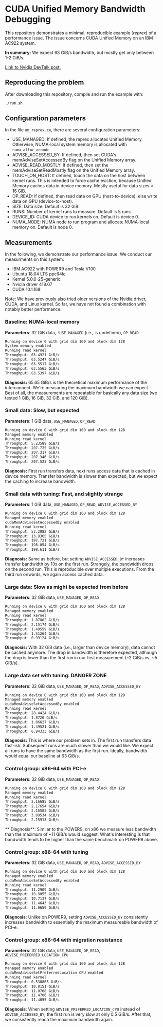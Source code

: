 CUDA Unified Memory Bandwidth Debugging
======================================

This repository demonstrates a minimal, reproducible example (*reprex*) of a performance issue. The issue concerns CUDA Unified Memory on an IBM AC922 system.

**In summary**: We expect 63 GiB/s bandwidth, but mostly get only between 1-2 GiB/s.

[Link to Nvidia DevTalk post.](https://devtalk.nvidia.com/default/topic/1063552/cuda-programming-and-performance/unified-memory-has-slow-bandwidth-over-nvlink-2-0-for-large-data-sizes/post/5385699/#5385699)

## Reproducing the problem
After downloading this repository, compile and run the example with:
```sh
./run.sh
```

## Configuration parameters
In the file `um_reprex.cu`, there are several configuration parameters:
 - USE_MANAGED: If defined, the reprex allocates Unified Memory. Otherwise, NUMA-local system memory is allocated with `numa_alloc_onnode`.
 - ADVISE_ACCESSED_BY: If defined, then set CUDA's memAdviseSetAccessedBy flag on the Unified Memory array.
 - ADVISE_READ_MOSTLY: If defined, then set the memAdviseSetReadMostly flag on the Unified Memory array.
 - TOUCH_ON_HOST: If defined, touch the data on the host between kernel runs. This is intended to force cache eviction, because Unified Memory caches data in device memory. Mostly useful for data sizes < 16 GiB.
 - OP_READ: If defined, then read data on GPU (host-to-device), else write data on GPU (device-to-host).
 - SIZE: Data size. Default is 32 GiB.
 - RUNS: Number of kernel runs to measure. Default is 5 runs.
 - DEVICE_ID: CUDA device to run kernels on. Default is device 0.
 - NUMA_NODE: NUMA node to run program and allocate NUMA-local memory on. Default is node 0.

## Measurements
In the following, we demonstrate our performance issue. We conduct our measurments on this system:
 - IBM AC922 with POWER9 and Tesla V100
 - Ubuntu 18.04 LTS ppc64le
 - Kernel 5.0.0-25-generic
 - Nvidia driver 418.67
 - CUDA 10.1.168

Note: We have previously also tried older versions of the Nvidia driver, CUDA, and Linux kernel. So far, we have not found a combination with notably better performance.

### Baseline: NUMA-local memory
**Parameters**: 32 GiB data, `!USE_MANAGED` (i.e., is undefined), `OP_READ`
```sh
Running on device 0 with grid dim 160 and block dim 128
System memory enabled
Running read kernel
Throughput: 63.4921 GiB/s
Throughput: 63.5247 GiB/s
Throughput: 63.5517 GiB/s
Throughput: 63.5563 GiB/s
Throughput: 63.5397 GiB/s
```
**Diagnosis:** 65.65 GiB/s is the theoretical maximum performance of the interconnect. We're measuring the maximum bandwidth we can expect. Best of all, the measurements are repeatable for basically any data size (we tested 1 GiB, 16 GiB, 32 GiB, and 120 GiB).

### Small data: Slow, but expected
**Parameters**: 1 GiB data, `USE_MANAGED`, `OP_READ`
```sh
Running on device 0 with grid dim 160 and block dim 128
Managed memory enabled
Running read kernel
Throughput: 5.23589 GiB/s
Throughput: 207.725 GiB/s
Throughput: 207.317 GiB/s
Throughput: 207.346 GiB/s
Throughput: 207.523 GiB/s
```
**Diagnosis:** First run transfers data, next runs access data that is cached in device memory. Transfer bandwidth is slower than expected, but we expect the caching to increase bandwidth.

### Small data with tuning: Fast, and slightly strange
**Parameters**: 1 GiB data, `USE_MANAGED`, `OP_READ`, `ADVISE_ACCESSED_BY`
```sh
Running on device 0 with grid dim 160 and block dim 128
Managed memory enabled
cudaMemAdviseSetAccessedBy enabled
Running read kernel
Throughput: 53.2082 GiB/s
Throughput: 13.9365 GiB/s
Throughput: 197.721 GiB/s
Throughput: 198.054 GiB/s
Throughput: 198.611 GiB/s
```
**Diagnosis:** Same as before, but setting `ADVISE_ACCESSED_BY` increases transfer bandwidth by 10x on the first run. Strangely, the bandwidth drops on the second run. This is reproducible over multiple executions. From the third run onwards, we again access cached data.

### Large data: Slow as might be expected from before
**Parameters**: 32 GiB data, `USE_MANAGED`, `OP_READ`
```sh
Running on device 0 with grid dim 160 and block dim 128
Managed memory enabled
Running read kernel
Throughput: 1.87802 GiB/s
Throughput: 2.15174 GiB/s
Throughput: 1.49559 GiB/s
Throughput: 1.51264 GiB/s
Throughput: 0.99124 GiB/s
```
**Diagnosis:** With 32 GiB data (i.e., larger than device memory), data cannot be cached anymore. The drop in bandwidth is therefore expected, although the drop is lower than the first run in our first measurement (~2 GiB/s vs. ~5 GiB/s).

### Large data set with tuning: DANGER ZONE
**Parameters**: 32 GiB data, `USE_MANAGED`, `OP_READ`, `ADVISE_ACCESSED_BY`
```sh
Running on device 0 with grid dim 160 and block dim 128
Managed memory enabled
cudaMemAdviseSetAccessedBy enabled
Running read kernel
Throughput: 28.4424 GiB/s
Throughput: 1.8726 GiB/s
Throughput: 1.06627 GiB/s
Throughput: 1.49521 GiB/s
Throughput: 0.94333 GiB/s
```
**Diagnosis:** This is where our problem sets in. The first run transfers data fast-ish. Subsequent runs are much slower than we would like. We expect all runs to have the same bandwidth as the first run. Ideally, bandwidth would equal our baseline at 63 GiB/s.

### Control group: x86-64 with PCI-e
**Parameters**: 32 GiB data, `USE_MANAGED`, `OP_READ`
```sh
Running on device 0 with grid dim 160 and block dim 128
Managed memory enabled
Running read kernel
Throughput: 2.16685 GiB/s
Throughput: 2.17654 GiB/s
Throughput: 2.16583 GiB/s
Throughput: 3.09534 GiB/s
Throughput: 2.15913 GiB/s
```
** Diagnosis**: Similar to the POWER9, on x86 we measure less bandwidth than the maximum of ~11 GiB/s would suggest. What's interesting is that bandwidth tends to be higher than the same benchmark on POWER9 above.

### Control group: x86-64 with tuning
**Parameters**: 32 GiB data, `USE_MANAGED`, `OP_READ`, `ADVISE_ACCESSED_BY`
```sh
Running on device 0 with grid dim 160 and block dim 128
Managed memory enabled
cudaMemAdviseSetAccessedBy enabled
Running read kernel
Throughput: 11.2909 GiB/s
Throughput: 10.8055 GiB/s
Throughput: 10.7137 GiB/s
Throughput: 11.4643 GiB/s
Throughput: 11.0659 GiB/s
```
**Diagnosis**: Unlike on POWER9, setting `ADVISE_ACCESSED_BY` consistently increases bandwidth to essentially the maximum measureable bandwidth of PCI-e.

### Control group: x86-64 with migration resistance
**Parameters**: 32 GiB data, `USE_MANAGED`, `OP_READ`, `ADVISE_PREFERRED_LOCATION_CPU`
```sh
Running on device 0 with grid dim 160 and block dim 128
Managed memory enabled
cudaMemAdviseSetPreferredLocation CPU enabled
Running read kernel
Throughput: 0.530865 GiB/s
Throughput: 10.8151 GiB/s
Throughput: 11.0768 GiB/s
Throughput: 11.4706 GiB/s
Throughput: 11.4655 GiB/s
```
**Diagnosis**: When setting `ADVISE_PREFERRED_LOCATION_CPU` instead of `ADVISE_ACCESSED_BY`, the first run is very slow at only 0.5 GiB/s. After that, we consistently reach the maximum bandwidth again.
